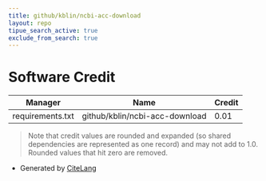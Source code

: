 ```yaml
---
title: github/kblin/ncbi-acc-download
layout: repo
tipue_search_active: true
exclude_from_search: true
---
```

# Software Credit

|Manager|Name|Credit|
|-------|----|------|
|requirements.txt|github/kblin/ncbi-acc-download|0.01|


> Note that credit values are rounded and expanded (so shared dependencies are represented as one record) and may not add to 1.0. Rounded values that hit zero are removed.


- Generated by [CiteLang](https://github.com/vsoch/citelang)

